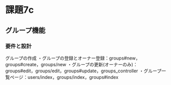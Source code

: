 # 課題7c
## グループ機能
### 要件と設計
グループの作成
・グループの登録とオーナー登録：groups#new，groups#create，groups/new
・グループの更新(オーナーのみ)：groups#edit，groups/edit，groups#update，groups_controller
・グループ一覧ページ：users/index，groups/index，groups#index
